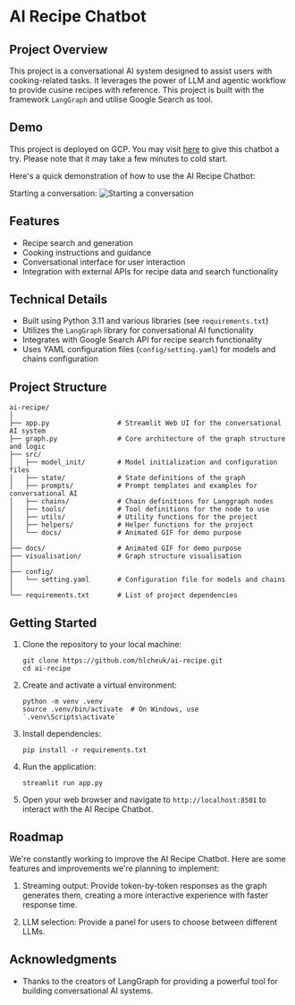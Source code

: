 

# AI Recipe Chatbot

## Project Overview

This project is a conversational AI system designed to assist users with cooking-related tasks. It leverages the power of LLM and agentic workflow to provide cusine recipes with reference. This project is built with the framework `LangGraph` and utilise Google Search as tool.

## Demo

This project is deployed on GCP. You may visit [here](https://ai-recipe-483285956947.asia-east2.run.app/) to give this chatbot a try. Please note that it may take a few minutes to cold start.

Here's a quick demonstration of how to use the AI Recipe Chatbot:

Starting a conversation:
![Starting a conversation](docs/demo.gif)

## Features

* Recipe search and generation
* Cooking instructions and guidance
* Conversational interface for user interaction
* Integration with external APIs for recipe data and search functionality

## Technical Details

* Built using Python 3.11 and various libraries (see `requirements.txt`)
* Utilizes the `LangGraph` library for conversational AI functionality
* Integrates with Google Search API for recipe search functionality
* Uses YAML configuration files (`config/setting.yaml`) for models and chains configuration

## Project Structure

```
ai-recipe/
│
├── app.py                 # Streamlit Web UI for the conversational AI system
├── graph.py               # Core architecture of the graph structure and logic
├── src/
│   ├── model_init/        # Model initialization and configuration files
│   ├── state/             # State definitions of the graph
│   ├── prompts/           # Prompt templates and examples for conversational AI
│   ├── chains/            # Chain definitions for Langgraph nodes
│   ├── tools/             # Tool definitions for the node to use
│   ├── utils/             # Utility functions for the project
│   ├── helpers/           # Helper functions for the project
│   └── docs/     	       # Animated GIF for demo purpose
│
├── docs/                  # Animated GIF for demo purpose
├── visualisation/         # Graph structure visualisation
│
├── config/
│   └── setting.yaml       # Configuration file for models and chains
│
└── requirements.txt       # List of project dependencies
```


## Getting Started

1. Clone the repository to your local machine:
   ```
   git clone https://github.com/hlcheuk/ai-recipe.git
   cd ai-recipe
   ```

2. Create and activate a virtual environment:
   ```
   python -m venv .venv
   source .venv/bin/activate  # On Windows, use `.venv\Scripts\activate`
   ```

3. Install dependencies:
   ```
   pip install -r requirements.txt
   ```

4. Run the application:
   ```
   streamlit run app.py
   ```

5. Open your web browser and navigate to `http://localhost:8501` to interact with the AI Recipe Chatbot.


## Roadmap

We're constantly working to improve the AI Recipe Chatbot. Here are some features and improvements we're planning to implement:

1. Streaming output: Provide token-by-token responses as the graph generates them, creating a more interactive experience with faster response time.

2. LLM selection: Provide a panel for users to choose between different LLMs.

## Acknowledgments

* Thanks to the creators of LangGraph for providing a powerful tool for building conversational AI systems.
